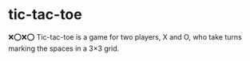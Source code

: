 # tic-tac-toe
❌⭕❌⭕ Tic-tac-toe is a game for two players, X and O, who take turns marking the spaces in a 3×3 grid.
